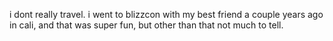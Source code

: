 i dont really travel. i went to blizzcon with my best friend a couple years ago in cali,
 and that was super fun, but other than that not much to tell.
